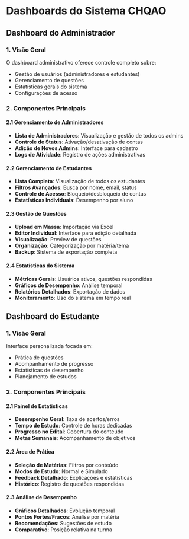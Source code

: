 # Dashboards do Sistema CHQAO

## Dashboard do Administrador

### 1. Visão Geral
O dashboard administrativo oferece controle completo sobre:
- Gestão de usuários (administradores e estudantes)
- Gerenciamento de questões
- Estatísticas gerais do sistema
- Configurações de acesso

### 2. Componentes Principais

#### 2.1 Gerenciamento de Administradores
- **Lista de Administradores**: Visualização e gestão de todos os admins
- **Controle de Status**: Ativação/desativação de contas
- **Adição de Novos Admins**: Interface para cadastro
- **Logs de Atividade**: Registro de ações administrativas

#### 2.2 Gerenciamento de Estudantes
- **Lista Completa**: Visualização de todos os estudantes
- **Filtros Avançados**: Busca por nome, email, status
- **Controle de Acesso**: Bloqueio/desbloqueio de contas
- **Estatísticas Individuais**: Desempenho por aluno

#### 2.3 Gestão de Questões
- **Upload em Massa**: Importação via Excel
- **Editor Individual**: Interface para edição detalhada
- **Visualização**: Preview de questões
- **Organização**: Categorização por matéria/tema
- **Backup**: Sistema de exportação completa

#### 2.4 Estatísticas do Sistema
- **Métricas Gerais**: Usuários ativos, questões respondidas
- **Gráficos de Desempenho**: Análise temporal
- **Relatórios Detalhados**: Exportação de dados
- **Monitoramento**: Uso do sistema em tempo real

## Dashboard do Estudante

### 1. Visão Geral
Interface personalizada focada em:
- Prática de questões
- Acompanhamento de progresso
- Estatísticas de desempenho
- Planejamento de estudos

### 2. Componentes Principais

#### 2.1 Painel de Estatísticas
- **Desempenho Geral**: Taxa de acertos/erros
- **Tempo de Estudo**: Controle de horas dedicadas
- **Progresso no Edital**: Cobertura do conteúdo
- **Metas Semanais**: Acompanhamento de objetivos

#### 2.2 Área de Prática
- **Seleção de Matérias**: Filtros por conteúdo
- **Modos de Estudo**: Normal e Simulado
- **Feedback Detalhado**: Explicações e estatísticas
- **Histórico**: Registro de questões respondidas

#### 2.3 Análise de Desempenho
- **Gráficos Detalhados**: Evolução temporal
- **Pontos Fortes/Fracos**: Análise por matéria
- **Recomendações**: Sugestões de estudo
- **Comparativo**: Posição relativa na turma